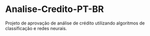 # Analise-Credito-PT-BR
Projeto de aprovação de análise de crédito utilizando algoritmos de classificação e redes neurais.
